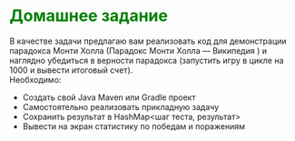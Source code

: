 <h1 style = "color:green">Домашнее задание</h1>
В качестве задачи предлагаю вам реализовать код для
демонстрации парадокса Монти Холла (Парадокс Монти Холла
— Википедия ) и наглядно убедиться в верности парадокса
(запустить игру в цикле на 1000 и вывести итоговый счет).
<br>
Необходимо:
<ul>
  <li>Создать свой Java Maven или Gradle проект</li>
  <li>Самостоятельно реализовать прикладную задачу</li>
  <li>Сохранить результат в HashMap<шаг теста, результат></li>
  <li>Вывести на экран статистику по победам и поражениям</li>
</ul>
